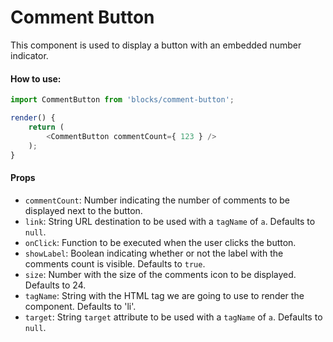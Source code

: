 Comment Button
=========

This component is used to display a button with an embedded number indicator.

#### How to use:

```js
import CommentButton from 'blocks/comment-button';

render() {
	return (
		<CommentButton commentCount={ 123 } />
	);
}
```

#### Props

* `commentCount`: Number indicating the number of comments to be displayed next to the button.
* `link`: String URL destination to be used with a `tagName` of `a`. Defaults to `null`.
* `onClick`: Function to be executed when the user clicks the button.
* `showLabel`: Boolean indicating whether or not the label with the comments count is visible. Defaults to `true`.
* `size`: Number with the size of the comments icon to be displayed. Defaults to 24.
* `tagName`: String with the HTML tag we are going to use to render the component. Defaults to 'li'.
* `target`: String `target` attribute to be used with a `tagName` of `a`. Defaults to `null`.